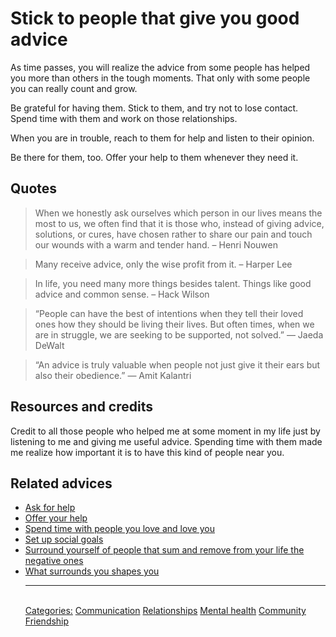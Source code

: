 # Stick to people that give you good advice

As time passes, you will realize the advice from some people has helped you more than others in the tough moments. That only with some people you can really count and grow.

Be grateful for having them. Stick to them, and try not to lose contact. Spend time with them and work on those relationships.

When you are in trouble, reach to them for help and listen to their opinion.

Be there for them, too. Offer your help to them whenever they need it.

## Quotes

> When we honestly ask ourselves which person in our lives means the most to us, we often find that it is those who, instead of giving advice, solutions, or cures, have chosen rather to share our pain and touch our wounds with a warm and tender hand. – Henri Nouwen

> Many receive advice, only the wise profit from it. – Harper Lee

> In life, you need many more things besides talent. Things like good advice and common sense. – Hack Wilson

> “People can have the best of intentions when they tell their loved ones how they should be living their lives. But often times, when we are in struggle, we are seeking to be supported, not solved.” ― Jaeda DeWalt

> “An advice is truly valuable when people not just give it their ears but also their obedience.” ― Amit Kalantri

## Resources and credits

Credit to all those people who helped me at some moment in my life just by listening to me and giving me useful advice. Spending time with them made me realize how important it is to have this kind of people near you.

## Related advices

- [Ask for help](../Ask%20for%20help/index.md)
- [Offer your help](../Offer%20your%20help/index.md)
- [Spend time with people you love and love you](../Spend%20time%20with%20people%20you%20love%20and%20love%20you/index.md)
- [Set up social goals](../Set%20up%20social%20goals/index.md)
- [Surround yourself of people that sum and remove from your life the negative ones](../Surround%20yourself%20of%20people%20that%20sum%20and%20remove%20from%20your%20life%20the%20negative%20ones/index.md)
- [What surrounds you shapes you](../What%20surrounds%20you%20shapes%20you/index.md)<hr/><br/>[Categories:](../Categories/index.md) [Communication](../Categories/Communication.md) [Relationships](../Categories/Relationships.md) [Mental health](../Categories/Mental%20health.md) [Community](../Categories/Community.md) [Friendship](../Categories/Friendship.md)